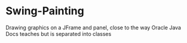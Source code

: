 # Swing-Painting
Drawing graphics on a JFrame and panel, close to the way Oracle Java Docs teaches but is separated into classes
